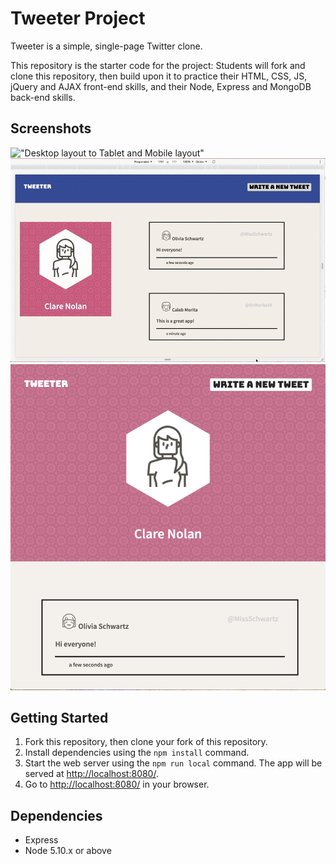 # Tweeter Project

Tweeter is a simple, single-page Twitter clone.

This repository is the starter code for the project: Students will fork and clone this repository, then build upon it to practice their HTML, CSS, JS, jQuery and AJAX front-end skills, and their Node, Express and MongoDB back-end skills.

## Screenshots

!["Desktop layout to Tablet and Mobile layout"](https://github.com/YungComputer/tweeter/blob/master/docs/desktop-to-mobile.gif)
!["Posting a Tweet"](https://github.com/YungComputer/tweeter/blob/master/docs/posting-tweet.gif)
!["Screenshot of Tweet Box"](https://github.com/YungComputer/tweeter/blob/master/docs/tweet-box.png)

## Getting Started

1. Fork this repository, then clone your fork of this repository.
2. Install dependencies using the `npm install` command.
3. Start the web server using the `npm run local` command. The app will be served at <http://localhost:8080/>.
4. Go to <http://localhost:8080/> in your browser.

## Dependencies

- Express
- Node 5.10.x or above
